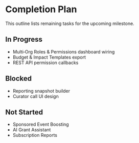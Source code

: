# Completion Plan

This outline lists remaining tasks for the upcoming milestone.

## In Progress
- Multi‑Org Roles & Permissions dashboard wiring
- Budget & Impact Templates export
- REST API permission callbacks

## Blocked
- Reporting snapshot builder
- Curator call UI design

## Not Started
- Sponsored Event Boosting
- AI Grant Assistant
- Subscription Reports

